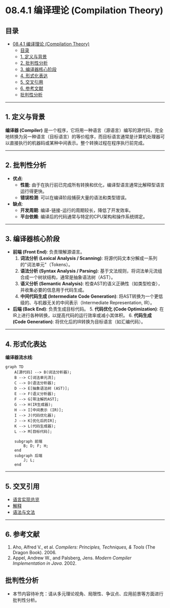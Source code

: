 # 08.4.1 编译理论 (Compilation Theory)

## 目录

- [08.4.1 编译理论 (Compilation Theory)](#0841-编译理论-compilation-theory)
  - [目录](#目录)
  - [1. 定义与背景](#1-定义与背景)
  - [2. 批判性分析](#2-批判性分析)
  - [3. 编译器核心阶段](#3-编译器核心阶段)
  - [4. 形式化表达](#4-形式化表达)
  - [5. 交叉引用](#5-交叉引用)
  - [6. 参考文献](#6-参考文献)
  - [批判性分析](#批判性分析)

---

## 1. 定义与背景

**编译器 (Compiler)** 是一个程序，它将用一种语言（源语言）编写的源代码，完全地转换为另一种语言（目标语言）的等价程序，而目标语言通常是计算机处理器可以直接执行的机器码或某种中间表示。整个转换过程在程序执行前完成。

---

## 2. 批判性分析

- **优点**:
  - **性能**: 由于在执行前已完成所有转换和优化，编译型语言通常比解释型语言运行得更快。
  - **错误检测**: 可以在编译阶段捕获大量的语法和类型错误。
- **缺点**:
  - **开发周期**: 编译-链接-运行的周期较长，降低了开发效率。
  - **平台依赖**: 编译后的代码通常与特定的CPU架构和操作系统绑定。

---

## 3. 编译器核心阶段

- **前端 (Front End)**: 负责理解源语言。
    1. **词法分析 (Lexical Analysis / Scanning)**: 将源代码文本分解成一系列的"词法单元"（Tokens）。
    2. **语法分析 (Syntax Analysis / Parsing)**: 基于文法规则，将词法单元流组合成一个树状结构，通常是抽象语法树（AST）。
    3. **语义分析 (Semantic Analysis)**: 检查AST的语义正确性（如类型检查），并收集必要的信息用于代码生成。
    4. **中间代码生成 (Intermediate Code Generation)**: 将AST转换为一个更低级的、与机器无关的中间表示（Intermediate Representation, IR）。
- **后端 (Back End)**: 负责生成目标代码。
    5.  **代码优化 (Code Optimization)**: 在IR上进行各种转换，以提高代码的运行效率或减小其体积。
    6.  **代码生成 (Code Generation)**: 将优化后的IR转换为目标语言（如汇编代码）。

---

## 4. 形式化表达

**编译器流水线**:

```mermaid
graph TD
    A[源代码] --> B(词法分析器);
    B --> C[词法单元流];
    C --> D(语法分析器);
    D --> E[抽象语法树 (AST)];
    E --> F(语义分析器);
    F --> G[带注解的AST];
    G --> H(IR生成器);
    H --> I[中间表示 (IR)];
    I --> J(代码优化器);
    J --> K[优化后的IR];
    K --> L(代码生成器);
    L --> M[目标代码];

    subgraph 前端
        B; D; F; H;
    end
    subgraph 后端
        J; L;
    end
```

---

## 5. 交叉引用

- [语言实现总览](README.md)
- [解释](08.4.2_Interpretation.md)
- [语法与文法](../08.1_Language_Design_and_Specification/08.1.2_Syntax_and_Grammars.md)

---

## 6. 参考文献

1. Aho, Alfred V., et al. *Compilers: Principles, Techniques, & Tools* (The Dragon Book). 2006.
2. Appel, Andrew W., and Palsberg, Jens. *Modern Compiler Implementation in Java*. 2002.

## 批判性分析

- 本节内容待补充：请从多元理论视角、局限性、争议点、应用前景等方面进行批判性分析。
